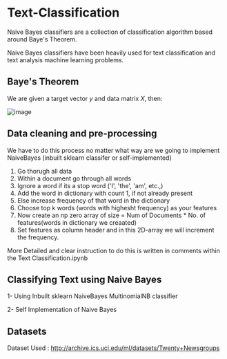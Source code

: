 # Text-Classification

Naive Bayes classifiers are a collection of classification algorithm based around Baye's Theorem.

Naive Bayes classifiers have been heavily used for text classification and text analysis machine learning problems.

## Baye's Theorem
We are given a target vector _y_ and data matrix _X_, then:

![image](https://user-images.githubusercontent.com/77683275/150163839-f05214d3-e330-46a5-803f-422fa9a007b6.png)

## Data cleaning and pre-processing

We have to do this process no matter what way are we going to implement NaiveBayes (inbuilt sklearn classifer or self-implemented)

1. Go thorugh all data
2. Within a document go through all words
3. Ignore a word if its a stop word ('I', 'the', 'am', etc.,)
4. Add the word in dictionary with count 1, if not already present 
5. Else increase frequency of that word in the dictionary
6. Choose top k words (words with highesht frequency) as your features
7. Now create an np zero array of size = Num of Documents * No. of features(words in dictionary we creaated)
8. Set features as column header and in this 2D-array we will increment the frequency.

More Detailed and clear instruction to do this is written in comments within the Text Classification.ipynb

## Classifying Text using Naive Bayes

1- Using Inbuilt sklearn NaiveBayes MultinomialNB classifier

2- Self Implementation of Naive Bayes 

## Datasets

Dataset Used : http://archive.ics.uci.edu/ml/datasets/Twenty+Newsgroups
